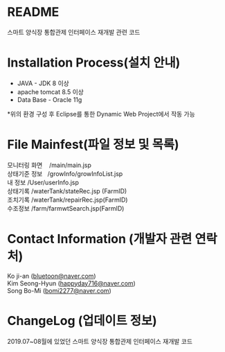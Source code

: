 # README
스마트 양식장 통합관제 인터페이스 재개발 관련 코드

# Installation Process(설치 안내)
- JAVA - JDK 8 이상  
- apache tomcat 8.5 이상  
- Data Base - Oracle 11g 

*위의 환경 구성 후 Eclipse를 통한 Dynamic Web Project에서 작동 가능

# File Mainfest(파일 정보 및 목록)
모니터링 화면 &nbsp;&nbsp; /main/main.jsp    
상태기준 정보 &nbsp;&nbsp;/growInfo/growInfoList.jsp  
내 정보     /User/userInfo.jsp   
상태기록 /waterTank/stateRec.jsp (FarmID)   
조치기록  /waterTank/repairRec.jsp(FarmID)  
수조정보  /farm/farmwtSearch.jsp(FarmID)

# Contact Information (개발자 관련 연락처)
Ko ji-an (bluetoon@naver.com)  
Kim Seong-Hyun (happyday716@naver.com)  
Song Bo-Mi (bomi2277@naver.com)

# ChangeLog (업데이트 정보)
2019.07~08월에 있었던 스마트 양식장 통합관제 인터페이스 재개발 코드  